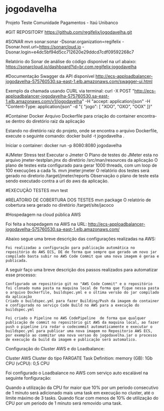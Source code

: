 # jogodavelha
Projeto Teste Comunidade Pagamentos - Itaú Unibanco

#GIT REPOSITORY
https://github.com/regifelix/jogodavelha.git

#SONAR
mvn sonar:sonar -Dsonar.organization=regifelix -Dsonar.host.url=https://sonarcloud.io -Dsonar.login=e4dc5bf94d5cc712620e29ddcd7cdf09592268c7

Relatório do Sonar de análise do código disponível na url abaixo:
https://sonarcloud.io/dashboard?id=br.com.regifelix:jogodavelha


#Documentação Swagger da API disponível
http://ecs-apploadbalancer-jogodavelha-575760530.sa-east-1.elb.amazonaws.com/swagger-ui.html


Exemplo da chamada usando CURL via terminal:
curl -X POST "http://ecs-apploadbalancer-jogodavelha-575760530.sa-east-1.elb.amazonaws.com/v1/jogodavelha" -H "accept: application/json" -H "Content-Type: application/json" -d "{ \"jogo\": [ \"XOO\", \"OXO\", \"OOX\" ]}"

#Container Docker 
Arquivo Dockerfile para criação do container encontra-se dentro do diretório raiz da aplicação

Estando no diretório raiz do projeto, onde se encontra o arquivo Dockerfile, execute o seguinte comando:
docker build -t jogodavelha .

Iniciar o container:
docker run -p 8080:8080 jogodavelha


#JMeter Stress test
Executar o Jmeter
O Plano de testes do JMeter esta no arquivo jmeter-testplan.jmx do diretório /src/man/resources da aplicação
O plano de testes esta configurado para gerar 1000 threads, com um loop de 100 execuções a cada 1s.
mvn jmeter:jmeter
O relatório dos testes será gerado no diretorio /target/jmeter/reports
Observação o plano de teste esta sendo executado contra a url do aws da aplicação.


#EXECUÇÃO TESTES
mvn test

#RELATORIO DE COBERTURA DOS TESTES
mvn package
O relatório de cobertura sera gerado no diretório /target/site/jacoco


#Hospedagem na cloud pública AWS

Foi feita a hospedagem na AWS na URL:
http://ecs-apploadbalancer-jogodavelha-575760530.sa-east-1.elb.amazonaws.com/

Abaixo segue uma breve descrição das configurações realizadas na AWS:

	Foi realizadao a configuração para publicação automática no repositório do AWS ECS, DE de forma que sempre que gerado um novo jar compilado basta subir no AWS Code Commit que uma nova imagem é geraa e publicada.

A seguir faço uma breve descrição dos passos realizados para automatizar esse processo:

	Configurado um repositório git no "AWS Code Commit" e o repositório foi clonado numa pasta na maquina local de forma que fique nessa pasta o arquivo Dockerfile, buildspec.yml e o última versão do jar compilado da aplicação
	Criado o buildspec.yml para fazer Building/Push da imagem do container e configurado no serviço Code Build no AWS para a execução do buildspec.yml

	Foi criado o Pipeline no AWS CodePipeline  de forma que qualquer publicação de commit no repositório git AWS da maquina local, ao fazer push o pipeline ira rodar o codecommit automaticamente e executar o buildspec.yml para publicar uma nova imagem no Repositorio AWS ECS, por exemplo ao commitar uma nova versao do jogodavelha.jar o processo de execução da build da imagem e publicação será automatico.
	
Configuração do Cluster AWS e do Loadbalance:
	
Cluster AWS
	Cluster do tipo FARGATE
	Task Definition:
     		memory (GB): 1Gb
	 	CPU (vCPU): 0,5 CPU

Foi configurado o Loadbalance no AWS com serviço auto escalável na seguinte fonfiguração:

 Quando a utilização da CPU for maior que 10% por um periodo consecutivo de 1 minuto será adicionado mais uma task em execução no cluster, até o limite máximo de 3 tasks.
  Quando ficar com menos de 10% de utilização do CPU por um periodo de 1 minuto será removido uma task.